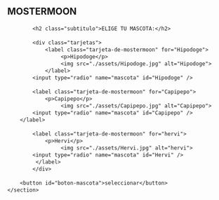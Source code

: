 <!DOCTYPE html>
<html>
     <head>
        <meta charset="utf-8 /">
        <script src="./js/mostermoon.js"> </script>  
        <link rel="stylesheet" href="./estilos.CSS">
     </head>
     <body>
        <section id="seleccionar-mascota">
            <h1 class="titulo"> MOSTERMOON </h1>

            <h2 class="subtitulo">ELIGE TU MASCOTA:</h2>

            <div class="tarjetas">
                <label class="tarjeta-de-mostermoon" for="Hipodoge">
                     <p>Hipodoge</p>
                     <img src="./assets/Hipodoge.jpg" alt="Hipodoge">
                </label>
            <input type="radio" name="mascota" id="Hipodoge" />

            <label class="tarjeta-de-mostermoon" for="Capipepo">
                <p>Capipepo</p>
                     <img src="./assets/Capipepo.jpg" alt="Capipepo">
            <input type="radio" name="mascota" id="Capipepo" />
        </label>

            <label class="tarjeta-de-mostermoon" for="hervi">
                <p>Hervi</p>
                     <img src="./assets/Hervi.jpg" alt="hervi">
            <input type="radio" name="mascota" id="Hervi" />
             </label>
            </div>

        <button id="boton-mascota">seleccionar</button>
    </section>
